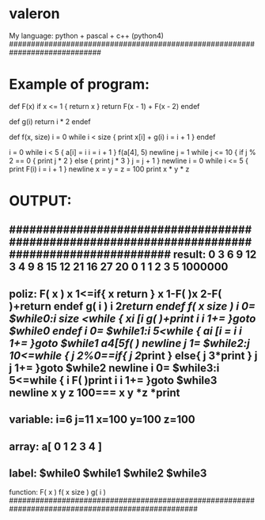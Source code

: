 # valeron
My language: python + pascal + c++ (python4)
#############################################################################
# Example of program:

def F(x)
	if x <= 1 {
		return x
	}
	return F(x - 1) + F(x - 2)
endef

def g(i)
	return i * 2
endef

def f(x, size)
	i = 0
	while i < size {
		print x[i] + g(i)
		i = i + 1
	}
endef

i = 0
while i < 5 {
	a[i] = i
	i = i + 1
}
f(a[4], 5)
newline
j = 1
while j <= 10 {
	if j % 2 == 0 {
		print j * 2
	}
	else {
		print j * 3
	}
	j = j + 1
}
newline
i = 0
while i <= 5 {
	print F(i)
	i = i + 1
}
newline
x = y = z = 100
print x * y * z

# OUTPUT:
################################################################################################
result:
0 3 6 9 12 
3 4 9 8 15 12 21 16 27 20 
0 1 1 2 3 5 
1000000 
------------------------------------
poliz:
F( x )
x 1<=if{
x return 
}
x 1-F( )x 2-F( )+return 
endef
g( i )
i 2*return 
endef
f( x size )
i 0=
$while0:i size <while {
xi [i g( )+print 
i i 1+=
}goto $while0
endef
i 0=
$while1:i 5<while {
ai [i =
i i 1+=
}goto $while1
a4[5f( )
newline 
j 1=
$while2:j 10<=while {
j 2%0==if{
j 2*print 
}
else{
j 3*print 
}
j j 1+=
}goto $while2
newline 
i 0=
$while3:i 5<=while {
i F( )print 
i i 1+=
}goto $while3
newline 
x y z 100===
x y *z *print 
------------------------------------
variable:
i=6
j=11
x=100
y=100
z=100
------------------------------------
array:
a[ 0 1 2 3 4 ]
------------------------------------
label:
$while0
$while1
$while2
$while3
------------------------------------
function:
F( x )
f( x size )
g( i )
###################################################################################################

